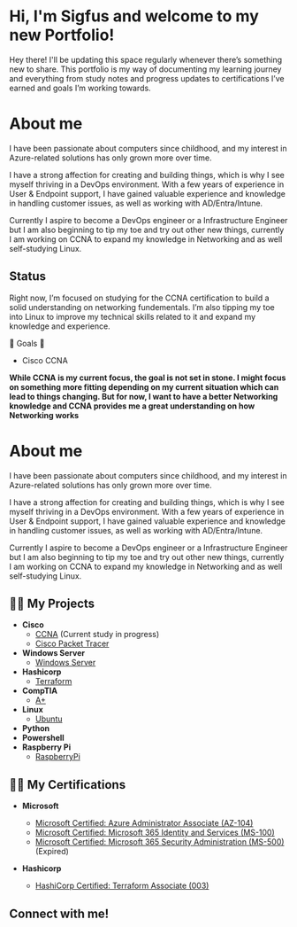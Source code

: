 <h1>Hi, I'm Sigfus and welcome to my new Portfolio!</h1>

Hey there! I'll be updating this space regularly whenever there’s something new to share.
This portfolio is my way of documenting my learning journey and everything from study notes and progress updates to certifications I’ve earned and goals I’m working towards.

<h1>About me</h1>

I have been passionate about computers since childhood, and my interest in Azure-related solutions has only grown more over time.

I have a strong affection for creating and building things, which is why I see myself thriving in a DevOps environment. With a few years of experience in User & Endpoint support, I have gained valuable experience and knowledge in handling customer issues, as well as working with AD/Entra/Intune.

Currently I aspire to become a DevOps engineer or a Infrastructure Engineer but I am also beginning to tip my toe and try out other new things, currently I am working on CCNA to expand my knowledge in Networking and as well self-studying Linux.

<h2>Status</h2> 

Right now, I’m focused on studying for the CCNA certification to build a solid understanding on networking fundementals. I’m also tipping my toe into Linux to improve my technical skills related to it and expand my knowledge and experience.



🌠 Goals 🌠
 - Cisco CCNA

<b>While CCNA is my current focus, the goal is not set in stone. I might focus on something more fitting depending on my current situation which can lead to things changing. But for now, I want to have a better Networking knowledge and CCNA provides me a great understanding on how Networking works</b>


<h1>About me</h1>

I have been passionate about computers since childhood, and my interest in Azure-related solutions has only grown more over time.

I have a strong affection for creating and building things, which is why I see myself thriving in a DevOps environment. With a few years of experience in User & Endpoint support, I have gained valuable experience and knowledge in handling customer issues, as well as working with AD/Entra/Intune.

Currently I aspire to become a DevOps engineer or a Infrastructure Engineer but I am also beginning to tip my toe and try out other new things, currently I am working on CCNA to expand my knowledge in Networking and as well self-studying Linux.

<h2>👨‍💻 My Projects</h2>
 
 - <b>Cisco</b>
     - [CCNA](https://github.com/Kainzor/Self-study/tree/main/CCNA) (Current study in progress)
     - [Cisco Packet Tracer](https://github.com/Kainzor/Self-study/tree/main/Cisco%20Packet%20Tracer)
 - <b>Windows Server</b>
     - [Windows Server](https://github.com/Kainzor/Self-study/tree/main/Windows%20Server)
 - <b>Hashicorp</b>
     - [Terraform](https://github.com/Kainzor/Self-study/tree/main/Terraform)
 - <b>CompTIA</b>
     - [A+](https://github.com/Kainzor/Self-study/tree/main/A%2B)
 - <b>Linux</b> 
     - [Ubuntu](https://github.com/Kainzor/Self-study/tree/main/Linux)
 - <b>Python</b>
 - <b>Powershell</b> 
 - <b>Raspberry Pi</b>
     - [RaspberryPi](https://github.com/Kainzor/Self-study/tree/main/Raspberry%20Pi)

<h2>👨‍💻 My Certifications</h2>

 - <b>Microsoft</b>

     - [Microsoft Certified: Azure Administrator Associate (AZ-104)](https://learn.microsoft.com/api/credentials/share/en-us/Sigfus-3241/4C181FE90158850F?sharingId=F2F211E9DDE5B71B)
     - [Microsoft Certified: Microsoft 365 Identity and Services (MS-100)](https://www.credly.com/badges/3a83eb4b-39e0-47bc-930d-999e2ff6a620/linked_in_profile)
     - [Microsoft Certified: Microsoft 365 Security Administration (MS-500)](https://www.credly.com/badges/3a83eb4b-39e0-47bc-930d-999e2ff6a620/linked_in_profile) (Expired)
 - <b>Hashicorp</b>
     - [HashiCorp Certified: Terraform Associate (003)](https://www.credly.com/badges/7fd52e05-01cc-4316-96c5-33b7460d460f/public_url)

<h2>Connect with me!</h2>

<!--
Here are some ideas to get you started:

- 🔭 I’m currently working on ...
- 🌱 I’m currently learning ...
- 👯 I’m looking to collaborate on ...
- 🤔 I’m looking for help with ...
- 💬 Ask me about ...
- 📫 How to reach me: ...
- 😄 Pronouns: ...
- ⚡ Fun fact: ...
-->
